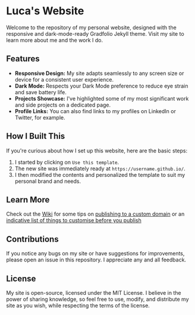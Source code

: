# Luca's Website

Welcome to the repository of my personal website, designed with the responsive and dark-mode-ready Gradfolio Jekyll theme. Visit my site to learn more about me and the work I do. 

## Features

- **Responsive Design:** My site adapts seamlessly to any screen size or device for a consistent user experience.
- **Dark Mode:** Respects your Dark Mode preference to reduce eye strain and save battery life.
- **Projects Showcase:** I've highlighted some of my most significant work and side projects on a dedicated page.
- **Profile Links:** You can also find links to my profiles on LinkedIn or Twitter, for example.

## How I Built This

If you're curious about how I set up this website, here are the basic steps:

1. I started by clicking on `Use this template`.
2. The new site was immediately ready at `https://username.github.io/`.
3. I then modified the contents and personalized the template to suit my personal brand and needs.

## Learn More

Check out the [Wiki](https://github.com/jitinnair1/gradfolio/wiki) for some tips on [publishing to a custom domain](https://github.com/jitinnair1/gradfolio/wiki/Publishing-your-website) or an [indicative list of things to customise before you publish](https://github.com/jitinnair1/gradfolio/wiki/Customising-your-website) 


## Contributions

If you notice any bugs on my site or have suggestions for improvements, please open an issue in this repository. I appreciate any and all feedback.

## License

My site is open-source, licensed under the MIT License. I believe in the power of sharing knowledge, so feel free to use, modify, and distribute my site as you wish, while respecting the terms of the license.
